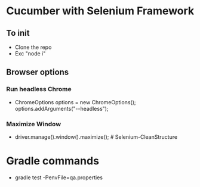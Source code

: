 # Cucumber with Selenium Framework

## To init
- Clone the repo
- Exc "node i"


## Browser options

### Run headless Chrome

- ChromeOptions options = new ChromeOptions();
  options.addArguments("--headless");

### Maximize Window

- driver.manage().window().maximize(); # Selenium-CleanStructure

# Gradle commands

- gradle test -PenvFile=qa.properties



